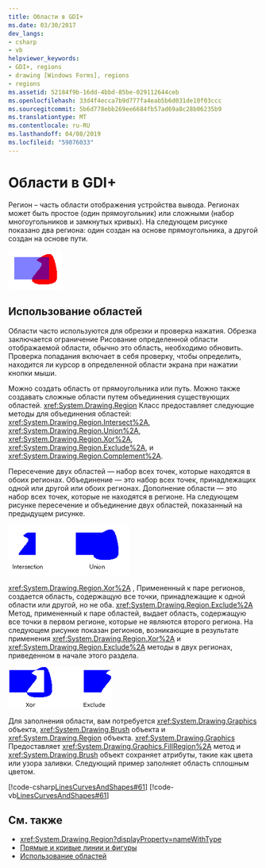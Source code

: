 ```yaml
---
title: Области в GDI+
ms.date: 03/30/2017
dev_langs:
- csharp
- vb
helpviewer_keywords:
- GDI+, regions
- drawing [Windows Forms], regions
- regions
ms.assetid: 52184f9b-16dd-4bbd-85be-029112644ceb
ms.openlocfilehash: 33d4f4ecca7b9d777fa4eab5b6d031de10f03ccc
ms.sourcegitcommit: 5b6d778ebb269ee6684fb57ad69a8c28b06235b9
ms.translationtype: MT
ms.contentlocale: ru-RU
ms.lasthandoff: 04/08/2019
ms.locfileid: "59076033"
---
```

# <a name="regions-in-gdi"></a>Области в GDI+
Регион – часть области отображения устройства вывода. Регионах может быть простое (один прямоугольник) или сложными (набор многоугольников и замкнутых кривых). На следующем рисунке показано два региона: один создан на основе прямоугольника, а другой создан на основе пути.  
  
 ![Регионы](./media/aboutgdip02-art27.gif "AboutGdip02_Art27")  
  
## <a name="using-regions"></a>Использование областей  
 Области часто используются для обрезки и проверка нажатия. Обрезка заключается ограничение Рисование определенной области отображаемой области, обычно это область, необходимо обновить. Проверка попадания включает в себя проверку, чтобы определить, находится ли курсор в определенной области экрана при нажатии кнопки мыши.  
  
 Можно создать область от прямоугольника или путь. Можно также создавать сложные области путем объединения существующих областей. <xref:System.Drawing.Region> Класс предоставляет следующие методы для объединения областей: <xref:System.Drawing.Region.Intersect%2A>, <xref:System.Drawing.Region.Union%2A>, <xref:System.Drawing.Region.Xor%2A>, <xref:System.Drawing.Region.Exclude%2A>, и <xref:System.Drawing.Region.Complement%2A>.  
  
 Пересечение двух областей — набор всех точек, которые находятся в обоих регионах. Объединение — это набор всех точек, принадлежащих одной или другой или обоих регионах. Дополнение области — это набор всех точек, которые не находятся в регионе. На следующем рисунке пересечение и объединение двух областей, показанный на предыдущем рисунке.  
  
 ![Регионы](./media/aboutgdip02-art28.gif "AboutGdip02_Art28")  
  
 <xref:System.Drawing.Region.Xor%2A> , Примененный к паре регионов, создается область, содержащую все точки, принадлежащие к одной области или другой, но не оба. <xref:System.Drawing.Region.Exclude%2A> Метод, примененный к паре областей, выдает область, содержащую все точки в первом регионе, которые не являются второго региона. На следующем рисунке показан регионов, возникающие в результате применения <xref:System.Drawing.Region.Xor%2A> и <xref:System.Drawing.Region.Exclude%2A> методы в двух регионах, приведенном в начале этого раздела.  
  
 ![Регионы](./media/aboutgdip02-art29.gif "AboutGdip02_Art29")  
  
 Для заполнения области, вам потребуется <xref:System.Drawing.Graphics> объекта, <xref:System.Drawing.Brush> объекта и <xref:System.Drawing.Region> объекта. <xref:System.Drawing.Graphics> Предоставляет <xref:System.Drawing.Graphics.FillRegion%2A> метод и <xref:System.Drawing.Brush> объект сохраняет атрибуты, такие как цвета или узора заливки. Следующий пример заполняет область сплошным цветом.  
  
 [!code-csharp[LinesCurvesAndShapes#61](~/samples/snippets/csharp/VS_Snippets_Winforms/LinesCurvesAndShapes/CS/Class1.cs#61)]
 [!code-vb[LinesCurvesAndShapes#61](~/samples/snippets/visualbasic/VS_Snippets_Winforms/LinesCurvesAndShapes/VB/Class1.vb#61)]  
  
## <a name="see-also"></a>См. также

- <xref:System.Drawing.Region?displayProperty=nameWithType>
- [Прямые и кривые линии и фигуры](lines-curves-and-shapes.md)
- [Использование областей](using-regions.md)
